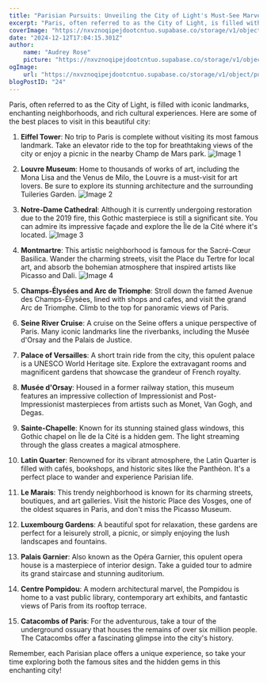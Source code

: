 ```yaml
---
title: "Parisian Pursuits: Unveiling the City of Light's Must-See Marvels & Hidden Gems!"
excerpt: "Paris, often referred to as the City of Light, is filled with iconic landmarks, enchanting neighborhoods, and rich cultural experiences. Here are some of the best places to visit in this"
coverImage: "https://nxvznoqipejdootcntuo.supabase.co/storage/v1/object/public/travel-blog-images/image_24_0.png"
date: "2024-12-12T17:04:15.301Z"
author:
    name: "Audrey Rose"
    picture: "https://nxvznoqipejdootcntuo.supabase.co/storage/v1/object/public/character-reference/audrey_avatar_square.png?t=2024-12-21T13%3A26%3A30.307Z"
ogImage:
    url: "https://nxvznoqipejdootcntuo.supabase.co/storage/v1/object/public/travel-blog-images/image_24_0.png"
blogPostID: "24"
---
```

    
Paris, often referred to as the City of Light, is filled with iconic landmarks, enchanting neighborhoods, and rich cultural experiences. Here are some of the best places to visit in this beautiful city:

1. **Eiffel Tower**: No trip to Paris is complete without visiting its most famous landmark. Take an elevator ride to the top for breathtaking views of the city or enjoy a picnic in the nearby Champ de Mars park. ![Image 1](https://nxvznoqipejdootcntuo.supabase.co/storage/v1/object/public/travel-blog-images/image_24_0.png)

2. **Louvre Museum**: Home to thousands of works of art, including the Mona Lisa and the Venus de Milo, the Louvre is a must-visit for art lovers. Be sure to explore its stunning architecture and the surrounding Tuileries Garden. ![Image 2](https://nxvznoqipejdootcntuo.supabase.co/storage/v1/object/public/travel-blog-images/image_24_1.png)

3. **Notre-Dame Cathedral**: Although it is currently undergoing restoration due to the 2019 fire, this Gothic masterpiece is still a significant site. You can admire its impressive façade and explore the Île de la Cité where it's located. ![Image 3](https://nxvznoqipejdootcntuo.supabase.co/storage/v1/object/public/travel-blog-images/image_24_2.png)

4. **Montmartre**: This artistic neighborhood is famous for the Sacré-Cœur Basilica. Wander the charming streets, visit the Place du Tertre for local art, and absorb the bohemian atmosphere that inspired artists like Picasso and Dali. ![Image 4](https://nxvznoqipejdootcntuo.supabase.co/storage/v1/object/public/travel-blog-images/image_24_3.png)

5. **Champs-Élysées and Arc de Triomphe**: Stroll down the famed Avenue des Champs-Élysées, lined with shops and cafes, and visit the grand Arc de Triomphe. Climb to the top for panoramic views of Paris.

6. **Seine River Cruise**: A cruise on the Seine offers a unique perspective of Paris. Many iconic landmarks line the riverbanks, including the Musée d'Orsay and the Palais de Justice.

7. **Palace of Versailles**: A short train ride from the city, this opulent palace is a UNESCO World Heritage site. Explore the extravagant rooms and magnificent gardens that showcase the grandeur of French royalty.

8. **Musée d'Orsay**: Housed in a former railway station, this museum features an impressive collection of Impressionist and Post-Impressionist masterpieces from artists such as Monet, Van Gogh, and Degas.

9. **Sainte-Chapelle**: Known for its stunning stained glass windows, this Gothic chapel on Île de la Cité is a hidden gem. The light streaming through the glass creates a magical atmosphere.

10. **Latin Quarter**: Renowned for its vibrant atmosphere, the Latin Quarter is filled with cafés, bookshops, and historic sites like the Panthéon. It's a perfect place to wander and experience Parisian life.

11. **Le Marais**: This trendy neighborhood is known for its charming streets, boutiques, and art galleries. Visit the historic Place des Vosges, one of the oldest squares in Paris, and don't miss the Picasso Museum.

12. **Luxembourg Gardens**: A beautiful spot for relaxation, these gardens are perfect for a leisurely stroll, a picnic, or simply enjoying the lush landscapes and fountains.

13. **Palais Garnier**: Also known as the Opéra Garnier, this opulent opera house is a masterpiece of interior design. Take a guided tour to admire its grand staircase and stunning auditorium.

14. **Centre Pompidou**: A modern architectural marvel, the Pompidou is home to a vast public library, contemporary art exhibits, and fantastic views of Paris from its rooftop terrace.

15. **Catacombs of Paris**: For the adventurous, take a tour of the underground ossuary that houses the remains of over six million people. The Catacombs offer a fascinating glimpse into the city's history.

Remember, each Parisian place offers a unique experience, so take your time exploring both the famous sites and the hidden gems in this enchanting city!